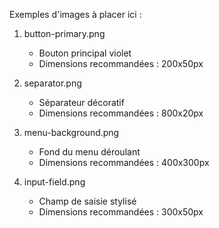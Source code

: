 Exemples d'images à placer ici :

1. button-primary.png
   - Bouton principal violet
   - Dimensions recommandées : 200x50px

2. separator.png
   - Séparateur décoratif
   - Dimensions recommandées : 800x20px

3. menu-background.png
   - Fond du menu déroulant
   - Dimensions recommandées : 400x300px

4. input-field.png
   - Champ de saisie stylisé
   - Dimensions recommandées : 300x50px
